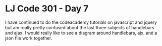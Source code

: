 # LJ Code 301 - Day 7

I have continued to do the codeacademy tutorials on javascript and jquery but am really
pretty confused about the last three subjects of handlebars and ajax. I would really like to see
a diagram around handlebars, ajx, and a json file work together. 

